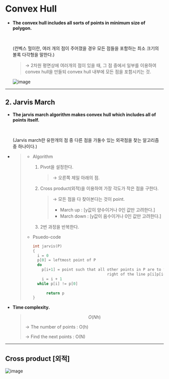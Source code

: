 # Convex Hull

- **The convex hull includes all sorts of points in minimum size of polygon.**

  <br>

  (컨벡스 헐이란, 여러 개의 점이 주어졌을 경우 모든 점들을 포함하는 최소 크기의 볼록 다각형을 말한다.)

  > → 2차원 평면상에 여러개의 점이 있을 때, 그 점 중에서 일부를 이용하여 convex hull을 만들되 convex hull 내부에 모든 점을 포함시키는 것.

  ![image](https://user-images.githubusercontent.com/23169707/54602418-fd75b900-4a84-11e9-8e96-45e70ecbc585.png)

------

## 2. Jarvis March

- **The jarvis march algorithm makes convex hull which includes all of points itself.**

  <br>

  (Jarvis march란 유한개의 점 중 다른 점을 가둘수 있는 외곽점을 찾는 알고리즘 중 하나이다.)

- > - Algorithm
  >
  >   1. Pivot을 설정한다. 
  >
  >      > → 오른쪽 제일 아래의 점.
  >
  >   2. Cross product(외적)을 이용하여 가장 각도가 작은 점을 구한다.
  >
  >      > → 모든 점을 다 찾아본다는 것이 point. 
  >      >
  >      > * March up : [y값이 양수이거나 0인 값만 고려한다.]
  >      > * March down : [y값이 음수이거나 0인 값만 고려한다.]
  >
  >   3. 2번 과정을 반복한다.
  >
  > - Psuedo-code
  >
  >   ```c++
  >   int jarvis(P)
  >   {
  >     i = 0
  >     p[0] = leftmost point of P
  >     do
  >       p[i+1] = point such that all other points in P are to the 
  >                                    right of the line p[i]p[i+1]
  >       i = i + 1
  >     while p[i] != p[0]
  >     
  >         return p
  >   }
  >   ```

- **Time complexity.**

  > $$
  > O(Nh)
  > $$
  >
  > → The number of points : O(h)
  >
  > → Find the next points : O(N)



------

## Cross product [외적]

![image](https://user-images.githubusercontent.com/23169707/54603273-3dd63680-4a87-11e9-975c-a75f513e6ef2.png)